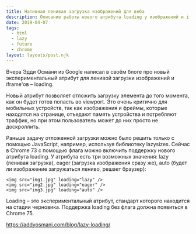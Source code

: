 ```yaml
---
title: Нативная ленивая загрузка изображений для веба
description: Описание работы нового атрибута loading у изображений и iframe'ов
date: 2019-04-07
tags:
  - html
  - lazy
  - future
  - chrome
layout: layouts/post.njk
---
```

Вчера Эдди Османи из Google написал в своём блоге про новый экспериментальный атрибут для ленивой загрузки изображений и iframe'ов – loading.

Новый атрибут позволяет отложить загрузку элемента до того момента, как он будет готов попасть во viewport. Это очень критично для мобильных устройств, так как изображения и фреймы, которые находятся на странице, отъедают память устройства и потребляют траффик, но при этом пользователь может до них просто не доскроллить.

Раньше задачу отложенной загрузки можно было решить только с помощью JavaScript, например, используя библиотеку lazysizes. Сейчас в Chrome 73 с помощью флага можно включить поддержку нового атрибута loading. У атрибута есть три возможных значения: lazy (ленивая загрузка), eager (загрузка изображения сразу же), auto (будет ли изображение загружаться лениво, решает браузер):

```
<img src="img1.jpg" loading="lazy" />
<img src="img2.jpg" loading="eager" />
<img src="img3.jpg" loading="auto" />
```

Loading – это экспериментальный атрибут, стандарт которого находится на стадии черновика. Поддержка loading без флага должна появиться в Chrome 75.

https://addyosmani.com/blog/lazy-loading/ 

